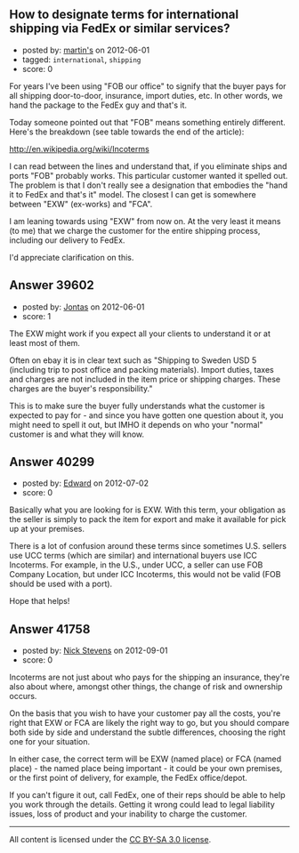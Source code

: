 ## How to designate terms for international shipping via FedEx or similar services?

- posted by: [martin's](https://stackexchange.com/users/-1/16979-martin-s) on 2012-06-01
- tagged: `international`, `shipping`
- score: 0

For years I've been using "FOB our office" to signify that the buyer pays for all shipping door-to-door, insurance, import duties, etc.  In other words, we hand the package to the FedEx guy and that's it.

Today someone pointed out that "FOB" means something entirely different.  Here's the breakdown (see table towards the end of the article):

http://en.wikipedia.org/wiki/Incoterms

I can read between the lines and understand that, if you eliminate ships and ports "FOB" probably works.  This particular customer wanted it spelled out.  The problem is that I don't really see a designation that embodies the "hand it to FedEx and that's it" model.  The closest I can get is somewhere between "EXW" (ex-works) and "FCA".

I am leaning towards using "EXW" from now on.  At the very least it means (to me) that we charge the customer for the entire shipping process, including our delivery to FedEx.  

I'd appreciate clarification on this.


## Answer 39602

- posted by: [Jontas](https://stackexchange.com/users/-1/11243-jontas) on 2012-06-01
- score: 1

The EXW might work if you expect all your clients to understand it or at least most of them.

Often on ebay it is in clear text such as "Shipping to Sweden USD 5 (including trip to post office and packing materials). Import duties, taxes and charges are not included in the item price or shipping charges. These charges are the buyer's responsibility."

This is to make sure the buyer fully understands what the customer is expected to pay for - and since you have gotten one question about it, you might need to spell it out, but IMHO it depends on who your "normal" customer is and what they will know.


## Answer 40299

- posted by: [Edward](https://stackexchange.com/users/-1/18617-edward) on 2012-07-02
- score: 0

Basically what you are looking for is EXW.  With this term, your obligation as the seller is simply to pack the item for export and make it available for pick up at your premises.

There is a lot of confusion around these terms since sometimes U.S. sellers use UCC terms (which are similar) and international buyers use ICC Incoterms.  For example, in the U.S., under UCC, a seller can use FOB Company Location, but under ICC Incoterms, this would not be valid (FOB should be used with a port).

Hope that helps!


## Answer 41758

- posted by: [Nick Stevens](https://stackexchange.com/users/-1/15902-nick-stevens) on 2012-09-01
- score: 0

Incoterms are not just about who pays for the shipping an insurance, they're also about where, amongst other things, the change of risk and ownership occurs. 

On the basis that you wish to have your customer pay all the costs, you're right that EXW or FCA are likely the right way to go, but you should compare both side by side and understand the subtle differences, choosing the right one for your situation.

In either case, the correct term will be EXW (named place) or FCA (named place) - the named place being important - it could be your own premises, or the first point of delivery, for example, the FedEx office/depot.

If you can't figure it out, call FedEx, one of their reps should be able to help you work through the details. Getting it wrong could lead to legal liability issues, loss of product and your inability to charge the customer.



---

All content is licensed under the [CC BY-SA 3.0 license](https://creativecommons.org/licenses/by-sa/3.0/).
